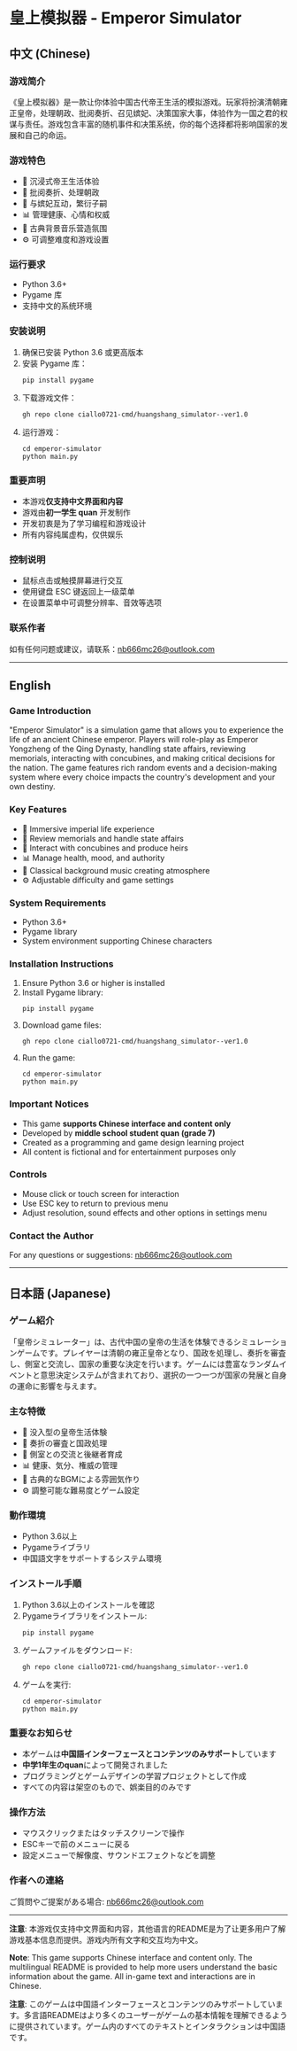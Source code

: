 # 皇上模拟器 - Emperor Simulator

## 中文 (Chinese)

### 游戏简介
《皇上模拟器》是一款让你体验中国古代帝王生活的模拟游戏。玩家将扮演清朝雍正皇帝，处理朝政、批阅奏折、召见嫔妃、决策国家大事，体验作为一国之君的权谋与责任。游戏包含丰富的随机事件和决策系统，你的每个选择都将影响国家的发展和自己的命运。

### 游戏特色
- 🏯 沉浸式帝王生活体验
- 📜 批阅奏折、处理朝政
- 💑 与嫔妃互动，繁衍子嗣
- 📊 管理健康、心情和权威
- 🎵 古典背景音乐营造氛围
- ⚙️ 可调整难度和游戏设置

### 运行要求
- Python 3.6+
- Pygame 库
- 支持中文的系统环境

### 安装说明
1. 确保已安装 Python 3.6 或更高版本
2. 安装 Pygame 库：
   ```
   pip install pygame
   ```
3. 下载游戏文件：
   ```
   gh repo clone ciallo0721-cmd/huangshang_simulator--ver1.0
   ```
4. 运行游戏：
   ```
   cd emperor-simulator
   python main.py
   ```

### 重要声明
- 本游戏**仅支持中文界面和内容**
- 游戏由**初一学生 quan** 开发制作
- 开发初衷是为了学习编程和游戏设计
- 所有内容纯属虚构，仅供娱乐

### 控制说明
- 鼠标点击或触摸屏幕进行交互
- 使用键盘 ESC 键返回上一级菜单
- 在设置菜单中可调整分辨率、音效等选项

### 联系作者
如有任何问题或建议，请联系：nb666mc26@outlook.com

---

## English

### Game Introduction
"Emperor Simulator" is a simulation game that allows you to experience the life of an ancient Chinese emperor. Players will role-play as Emperor Yongzheng of the Qing Dynasty, handling state affairs, reviewing memorials, interacting with concubines, and making critical decisions for the nation. The game features rich random events and a decision-making system where every choice impacts the country's development and your own destiny.

### Key Features
- 🏯 Immersive imperial life experience
- 📜 Review memorials and handle state affairs
- 💑 Interact with concubines and produce heirs
- 📊 Manage health, mood, and authority
- 🎵 Classical background music creating atmosphere
- ⚙️ Adjustable difficulty and game settings

### System Requirements
- Python 3.6+
- Pygame library
- System environment supporting Chinese characters

### Installation Instructions
1. Ensure Python 3.6 or higher is installed
2. Install Pygame library:
   ```
   pip install pygame
   ```
3. Download game files:
   ```
   gh repo clone ciallo0721-cmd/huangshang_simulator--ver1.0
   ```
4. Run the game:
   ```
   cd emperor-simulator
   python main.py
   ```

### Important Notices
- This game **supports Chinese interface and content only**
- Developed by **middle school student quan (grade 7)**
- Created as a programming and game design learning project
- All content is fictional and for entertainment purposes only

### Controls
- Mouse click or touch screen for interaction
- Use ESC key to return to previous menu
- Adjust resolution, sound effects and other options in settings menu

### Contact the Author
For any questions or suggestions: nb666mc26@outlook.com

---

## 日本語 (Japanese)

### ゲーム紹介
「皇帝シミュレーター」は、古代中国の皇帝の生活を体験できるシミュレーションゲームです。プレイヤーは清朝の雍正皇帝となり、国政を処理し、奏折を審査し、側室と交流し、国家の重要な決定を行います。ゲームには豊富なランダムイベントと意思決定システムが含まれており、選択の一つ一つが国家の発展と自身の運命に影響を与えます。

### 主な特徴
- 🏯 没入型の皇帝生活体験
- 📜 奏折の審査と国政処理
- 💑 側室との交流と後継者育成
- 📊 健康、気分、権威の管理
- 🎵 古典的なBGMによる雰囲気作り
- ⚙️ 調整可能な難易度とゲーム設定

### 動作環境
- Python 3.6以上
- Pygameライブラリ
- 中国語文字をサポートするシステム環境

### インストール手順
1. Python 3.6以上のインストールを確認
2. Pygameライブラリをインストール:
   ```
   pip install pygame
   ```
3. ゲームファイルをダウンロード:
   ```
   gh repo clone ciallo0721-cmd/huangshang_simulator--ver1.0
   ```
4. ゲームを実行:
   ```
   cd emperor-simulator
   python main.py
   ```

### 重要なお知らせ
- 本ゲームは**中国語インターフェースとコンテンツのみサポート**しています
- **中学1年生のquan**によって開発されました
- プログラミングとゲームデザインの学習プロジェクトとして作成
- すべての内容は架空のもので、娯楽目的のみです

### 操作方法
- マウスクリックまたはタッチスクリーンで操作
- ESCキーで前のメニューに戻る
- 設定メニューで解像度、サウンドエフェクトなどを調整

### 作者への連絡
ご質問やご提案がある場合: nb666mc26@outlook.com

---

**注意**: 本游戏仅支持中文界面和内容，其他语言的README是为了让更多用户了解游戏基本信息而提供。游戏内所有文字和交互均为中文。

**Note**: This game supports Chinese interface and content only. The multilingual README is provided to help more users understand the basic information about the game. All in-game text and interactions are in Chinese.

**注意**: このゲームは中国語インターフェースとコンテンツのみサポートしています。多言語READMEはより多くのユーザーがゲームの基本情報を理解できるように提供されています。ゲーム内のすべてのテキストとインタラクションは中国語です。
